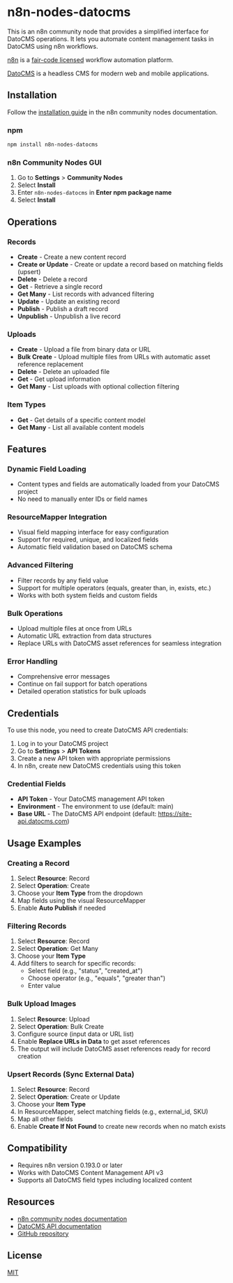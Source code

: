 # n8n-nodes-datocms

This is an n8n community node that provides a simplified interface for DatoCMS operations. It lets you automate content management tasks in DatoCMS using n8n workflows.

[n8n](https://n8n.io/) is a [fair-code licensed](https://docs.n8n.io/reference/license/) workflow automation platform.

[DatoCMS](https://www.datocms.com/) is a headless CMS for modern web and mobile applications.

## Installation

Follow the [installation guide](https://docs.n8n.io/integrations/community-nodes/installation/) in the n8n community nodes documentation.

### npm

```bash
npm install n8n-nodes-datocms
```

### n8n Community Nodes GUI

1. Go to **Settings** > **Community Nodes**
2. Select **Install**
3. Enter `n8n-nodes-datocms` in **Enter npm package name**
4. Select **Install**

## Operations

### Records

- **Create** - Create a new content record
- **Create or Update** - Create or update a record based on matching fields (upsert)
- **Delete** - Delete a record
- **Get** - Retrieve a single record
- **Get Many** - List records with advanced filtering
- **Update** - Update an existing record
- **Publish** - Publish a draft record
- **Unpublish** - Unpublish a live record

### Uploads

- **Create** - Upload a file from binary data or URL
- **Bulk Create** - Upload multiple files from URLs with automatic asset reference replacement
- **Delete** - Delete an uploaded file
- **Get** - Get upload information
- **Get Many** - List uploads with optional collection filtering

### Item Types

- **Get** - Get details of a specific content model
- **Get Many** - List all available content models

## Features

### Dynamic Field Loading
- Content types and fields are automatically loaded from your DatoCMS project
- No need to manually enter IDs or field names

### ResourceMapper Integration
- Visual field mapping interface for easy configuration
- Support for required, unique, and localized fields
- Automatic field validation based on DatoCMS schema

### Advanced Filtering
- Filter records by any field value
- Support for multiple operators (equals, greater than, in, exists, etc.)
- Works with both system fields and custom fields

### Bulk Operations
- Upload multiple files at once from URLs
- Automatic URL extraction from data structures
- Replace URLs with DatoCMS asset references for seamless integration

### Error Handling
- Comprehensive error messages
- Continue on fail support for batch operations
- Detailed operation statistics for bulk uploads

## Credentials

To use this node, you need to create DatoCMS API credentials:

1. Log in to your DatoCMS project
2. Go to **Settings** > **API Tokens**
3. Create a new API token with appropriate permissions
4. In n8n, create new DatoCMS credentials using this token

### Credential Fields

- **API Token** - Your DatoCMS management API token
- **Environment** - The environment to use (default: main)
- **Base URL** - The DatoCMS API endpoint (default: https://site-api.datocms.com)

## Usage Examples

### Creating a Record

1. Select **Resource**: Record
2. Select **Operation**: Create
3. Choose your **Item Type** from the dropdown
4. Map fields using the visual ResourceMapper
5. Enable **Auto Publish** if needed

### Filtering Records

1. Select **Resource**: Record
2. Select **Operation**: Get Many
3. Choose your **Item Type**
4. Add filters to search for specific records:
   - Select field (e.g., "status", "created_at")
   - Choose operator (e.g., "equals", "greater than")
   - Enter value

### Bulk Upload Images

1. Select **Resource**: Upload
2. Select **Operation**: Bulk Create
3. Configure source (input data or URL list)
4. Enable **Replace URLs in Data** to get asset references
5. The output will include DatoCMS asset references ready for record creation

### Upsert Records (Sync External Data)

1. Select **Resource**: Record
2. Select **Operation**: Create or Update
3. Choose your **Item Type**
4. In ResourceMapper, select matching fields (e.g., external_id, SKU)
5. Map all other fields
6. Enable **Create If Not Found** to create new records when no match exists

## Compatibility

- Requires n8n version 0.193.0 or later
- Works with DatoCMS Content Management API v3
- Supports all DatoCMS field types including localized content

## Resources

* [n8n community nodes documentation](https://docs.n8n.io/integrations/community-nodes/)
* [DatoCMS API documentation](https://www.datocms.com/docs/content-management-api)
* [GitHub repository](https://github.com/pherzig/n8n-nodes-datocms)

## License

[MIT](https://github.com/pherzig/n8n-nodes-datocms/blob/master/LICENSE.md)